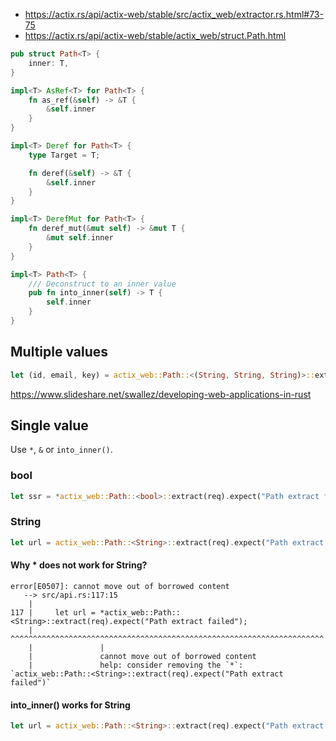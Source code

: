 - https://actix.rs/api/actix-web/stable/src/actix_web/extractor.rs.html#73-75
- https://actix.rs/api/actix-web/stable/actix_web/struct.Path.html


```rust
pub struct Path<T> {
    inner: T,
}

impl<T> AsRef<T> for Path<T> {
    fn as_ref(&self) -> &T {
        &self.inner
    }
}

impl<T> Deref for Path<T> {
    type Target = T;

    fn deref(&self) -> &T {
        &self.inner
    }
}

impl<T> DerefMut for Path<T> {
    fn deref_mut(&mut self) -> &mut T {
        &mut self.inner
    }
}

impl<T> Path<T> {
    /// Deconstruct to an inner value
    pub fn into_inner(self) -> T {
        self.inner
    }
}
```

## Multiple values

```rust
let (id, email, key) = actix_web::Path::<(String, String, String)>::extract(req).expect("Path extract failed").into_inner();
```

https://www.slideshare.net/swallez/developing-web-applications-in-rust


## Single value

Use `*`, `&` or `into_inner()`.

### bool

```rust
let ssr = *actix_web::Path::<bool>::extract(req).expect("Path extract failed");
```

### String

```rust
let url = actix_web::Path::<String>::extract(req).expect("Path extract failed");
```

#### Why * does not work for String?

```
error[E0507]: cannot move out of borrowed content
   --> src/api.rs:117:15
    |
117 |     let url = *actix_web::Path::<String>::extract(req).expect("Path extract failed");
    |               ^^^^^^^^^^^^^^^^^^^^^^^^^^^^^^^^^^^^^^^^^^^^^^^^^^^^^^^^^^^^^^^^^^^^^^
    |               |
    |               cannot move out of borrowed content
    |               help: consider removing the `*`: `actix_web::Path::<String>::extract(req).expect("Path extract failed")`
```

#### into_inner() works for String

```rust
let url = actix_web::Path::<String>::extract(req).expect("Path extract failed").into_inner();
```
